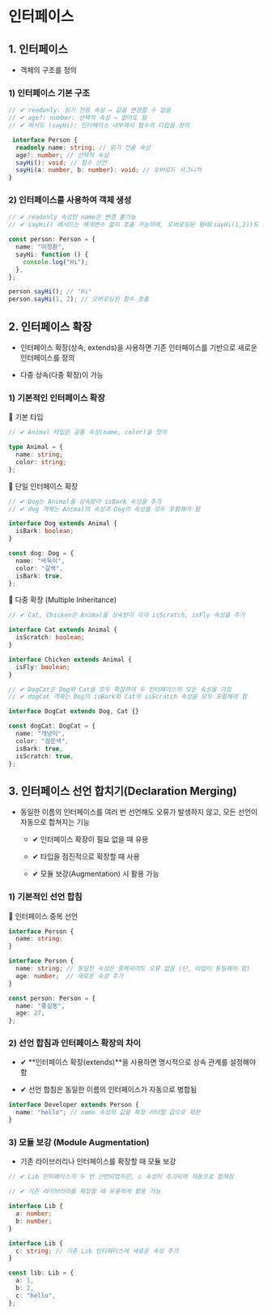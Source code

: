 # 인터페이스

## 1. 인터페이스

- 객체의 구조를 정의

### 1) 인터페이스 기본 구조

```ts
// ✔ readonly: 읽기 전용 속성 → 값을 변경할 수 없음
// ✔ age?: number: 선택적 속성 → 없어도 됨
// ✔ 메서드 (sayHi): 인터페이스 내부에서 함수의 타입을 정의

 interface Person {
  readonly name: string; // 읽기 전용 속성
  age?: number; // 선택적 속성
  sayHi(): void; // 함수 선언
  sayHi(a: number, b: number): void; // 오버로드 시그니처
}
```

### 2) 인터페이스를 사용하여 객체 생성

```ts
// ✔ readonly 속성인 name은 변경 불가능
// ✔ sayHi() 메서드는 매개변수 없이 호출 가능하며, 오버로딩된 형태(sayHi(1,2))도 가능

const person: Person = {
  name: "이정환",
  sayHi: function () {
    console.log("Hi");
  },
};

person.sayHi(); // "Hi"
person.sayHi(1, 2); // 오버로딩된 함수 호출

```

## 2. 인터페이스 확장

- 인터페이스 확장(상속, extends)을 사용하면 기존 인터페이스를 기반으로 새로운 인터페이스를 정의

- 다중 상속(다중 확장)이 가능

### 1) 기본적인 인터페이스 확장

🔹 기본 타입
```ts
// ✔ Animal 타입은 공통 속성(name, color)을 정의

type Animal = {
  name: string;
  color: string;
};
```

🔹 단일 인터페이스 확장
```ts
// ✔ Dog는 Animal을 상속받아 isBark 속성을 추가
// ✔ dog 객체는 Animal의 속성과 Dog의 속성을 모두 포함해야 함

interface Dog extends Animal {
  isBark: boolean;
}

const dog: Dog = {
  name: "바둑이",
  color: "갈색",
  isBark: true,
};
```

🔹 다중 확장 (Multiple Inheritance)
```ts
// ✔ Cat, Chicken은 Animal을 상속받아 각각 isScratch, isFly 속성을 추가

interface Cat extends Animal {
  isScratch: boolean;
}

interface Chicken extends Animal {
  isFly: boolean;
}

// ✔ DogCat은 Dog와 Cat을 모두 확장하여 두 인터페이스의 모든 속성을 가짐
// ✔ dogCat 객체는 Dog의 isBark와 Cat의 isScratch 속성을 모두 포함해야 함

interface DogCat extends Dog, Cat {}

const dogCat: DogCat = {
  name: "개냥이",
  color: "검은색",
  isBark: true,
  isScratch: true,
};
```

## 3. 인터페이스 선언 합치기(Declaration Merging)

- 동일한 이름의 인터페이스를 여러 번 선언해도 오류가 발생하지 않고, 모든 선언이 자동으로 합쳐지는 기능

  - ✔ 인터페이스 확장이 필요 없을 때 유용

  - ✔ 타입을 점진적으로 확장할 때 사용

  -  ✔ 모듈 보강(Augmentation) 시 활용 가능

### 1) 기본적인 선언 합침

🔹 인터페이스 중복 선언
```ts
interface Person {
  name: string;
}

interface Person {
  name: string; // 동일한 속성은 중복되어도 오류 없음 (단, 타입이 동일해야 함)
  age: number;  // 새로운 속성 추가
}

const person: Person = {
  name: "홍길동",
  age: 27,
};

```

### 2) 선언 합침과 인터페이스 확장의 차이

- ✔ **인터페이스 확장(extends)**을 사용하면 명시적으로 상속 관계를 설정해야 함

- ✔ 선언 합침은 동일한 이름의 인터페이스가 자동으로 병합됨

```ts
interface Developer extends Person {
  name: "hello"; // name 속성의 값을 특정 리터럴 값으로 제한
}

```

### 3) 모듈 보강 (Module Augmentation)

- 기존 라이브러리나 인터페이스를 확장할 때 모듈 보강

```ts
// ✔ Lib 인터페이스가 두 번 선언되었지만, c 속성이 추가되어 자동으로 합쳐짐

// ✔ 기존 라이브러리를 확장할 때 유용하게 활용 가능

interface Lib {
  a: number;
  b: number;
}

interface Lib {
  c: string; // 기존 Lib 인터페이스에 새로운 속성 추가
}

const lib: Lib = {
  a: 1,
  b: 2,
  c: "hello",
};
```